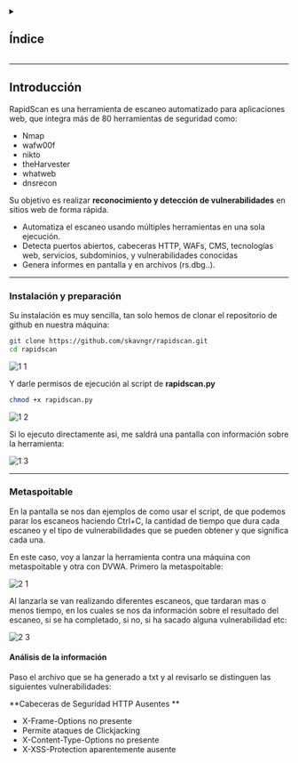 <details>
  <summary><h2>Índice</h2></summary>
  
 - [Introducción](#introducción)
 - [Instalación](#instalación)
 - [Realizar escaneo](#realizar-escaneo)

</details>

---

## Introducción

RapidScan es una herramienta de escaneo automatizado para aplicaciones web, que integra más de 80 herramientas de seguridad como:

- Nmap
- wafw00f
- nikto
- theHarvester
- whatweb
- dnsrecon

Su objetivo es realizar **reconocimiento y detección de vulnerabilidades** en sitios web de forma rápida.

- Automatiza el escaneo usando múltiples herramientas en una sola ejecución.
- Detecta puertos abiertos, cabeceras HTTP, WAFs, CMS, tecnologías web, servicios, subdominios, y vulnerabilidades conocidas
- Genera informes en pantalla y en archivos (rs.dbg.<IP>.<fecha>).

---

### Instalación y preparación

Su instalación es muy sencilla, tan solo hemos de clonar el repositorio de github en nuestra máquina: 

```bash
git clone https://github.com/skavngr/rapidscan.git 
cd rapidscan
```

![1 1](https://github.com/user-attachments/assets/5d078531-72b0-416f-b395-96650b9041fc)

Y darle permisos de ejecución al script de **rapidscan.py**

```bash
chmod +x rapidscan.py 
```

![1 2](https://github.com/user-attachments/assets/8ca7b207-3ae8-4649-b0f2-b04809238213)

Si lo ejecuto directamente asi, me saldrá una pantalla con información sobre la herramienta:

![1 3](https://github.com/user-attachments/assets/ac9a907a-382f-4d05-8471-4cc3a77271ce)

---

### Metaspoitable

En la pantalla se nos dan ejemplos de como usar el script, de que podemos parar los escaneos haciendo Ctrl+C, la cantidad de tiempo que dura cada escaneo y el tipo de vulnerabilidades que se pueden obtener y que significa cada una.


En este caso, voy a lanzar la herramienta contra una máquina con metaspoitable y otra con DVWA. 
Primero la metaspoitable: 

![2 1](https://github.com/user-attachments/assets/aa539a0c-0154-4d45-8dcc-8ca5f8cdd604)

Al lanzarla se van realizando diferentes escaneos, que tardaran mas o menos tiempo, en los cuales se nos da información sobre el resultado del escaneo, si se ha completado, si no, si ha sacado alguna vulnerabilidad etc: 

![2 3](https://github.com/user-attachments/assets/03b87ba3-c7c6-45dc-a603-bd6c7999cb20)


#### Análisis de la información

Paso el archivo que se ha generado a txt y al revisarlo se distinguen las siguientes vulnerabilidades: 

**Cabeceras de Seguridad HTTP Ausentes **

- X-Frame-Options no presente
 - Permite ataques de Clickjacking
- X-Content-Type-Options no presente
- X-XSS-Protection aparentemente ausente













